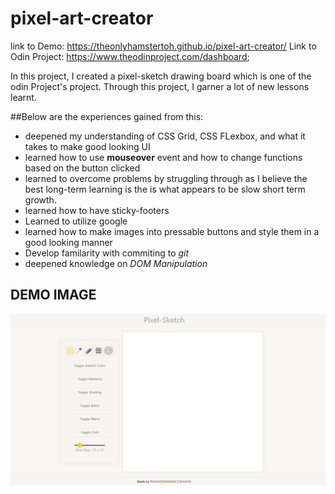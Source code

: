 # pixel-art-creator
link to Demo: https://theonlyhamstertoh.github.io/pixel-art-creator/
Link to Odin Project: https://www.theodinproject.com/dashboard;


In this project, I created a pixel-sketch drawing board which is one of the odin Project's project. Through this project, I garner a lot of new lessons learnt. 

##Below are the experiences gained from this:
* deepened my understanding of CSS Grid, CSS FLexbox, and what it takes to make good looking UI
* learned how to use **mouseover** event and how to change functions based on the button clicked
* learned to overcome problems by struggling through as I believe the best long-term learning is the is what appears to be slow short term growth. 
* learned how to have sticky-footers 
* Learned to utilize google 
* learned how to make images into pressable buttons and style them in a good looking manner
* Develop familarity with commiting to *git*
* deepened knowledge on *DOM Manipulation*

## DEMO IMAGE 
![alt text](https://github.com/theonlyhamstertoh/pixel-art-creator/blob/main/images/window.png?raw=true)